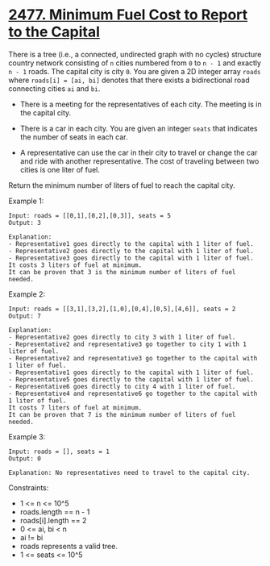 # [2477. Minimum Fuel Cost to Report to the Capital](https://leetcode.com/problems/minimum-fuel-cost-to-report-to-the-capital/description/)

There is a tree (i.e., a connected, undirected graph with no cycles) structure country network consisting of `n` cities numbered from `0` to `n - 1` and exactly `n - 1` roads. The capital city is city `0`. You are given a 2D integer array `roads` where `roads[i] = [ai, bi]` denotes that there exists a bidirectional road connecting cities `ai` and `bi`.

* There is a meeting for the representatives of each city. The meeting is in the capital city.

* There is a car in each city. You are given an integer `seats` that indicates the number of seats in each car.

* A representative can use the car in their city to travel or change the car and ride with another representative. The cost of traveling between two cities is one liter of fuel.

Return the minimum number of liters of fuel to reach the capital city.

 

Example 1:

    Input: roads = [[0,1],[0,2],[0,3]], seats = 5
    Output: 3

    Explanation: 
    - Representative1 goes directly to the capital with 1 liter of fuel.
    - Representative2 goes directly to the capital with 1 liter of fuel.
    - Representative3 goes directly to the capital with 1 liter of fuel.
    It costs 3 liters of fuel at minimum. 
    It can be proven that 3 is the minimum number of liters of fuel needed.

Example 2:

    Input: roads = [[3,1],[3,2],[1,0],[0,4],[0,5],[4,6]], seats = 2
    Output: 7

    Explanation: 
    - Representative2 goes directly to city 3 with 1 liter of fuel.
    - Representative2 and representative3 go together to city 1 with 1 liter of fuel.
    - Representative2 and representative3 go together to the capital with 1 liter of fuel.
    - Representative1 goes directly to the capital with 1 liter of fuel.
    - Representative5 goes directly to the capital with 1 liter of fuel.
    - Representative6 goes directly to city 4 with 1 liter of fuel.
    - Representative4 and representative6 go together to the capital with 1 liter of fuel.
    It costs 7 liters of fuel at minimum. 
    It can be proven that 7 is the minimum number of liters of fuel needed.

Example 3:

    Input: roads = [], seats = 1
    Output: 0

    Explanation: No representatives need to travel to the capital city.
 

Constraints:

* 1 <= n <= 10^5
* roads.length == n - 1
* roads[i].length == 2
* 0 <= ai, bi < n
* ai != bi
* roads represents a valid tree.
* 1 <= seats <= 10^5